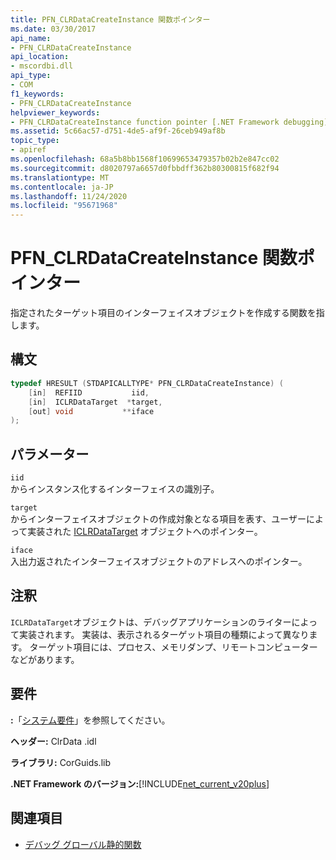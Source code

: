 ```yaml
---
title: PFN_CLRDataCreateInstance 関数ポインター
ms.date: 03/30/2017
api_name:
- PFN_CLRDataCreateInstance
api_location:
- mscordbi.dll
api_type:
- COM
f1_keywords:
- PFN_CLRDataCreateInstance
helpviewer_keywords:
- PFN_CLRDataCreateInstance function pointer [.NET Framework debugging]
ms.assetid: 5c66ac57-d751-4de5-af9f-26ceb949af8b
topic_type:
- apiref
ms.openlocfilehash: 68a5b8bb1568f10699653479357b02b2e847cc02
ms.sourcegitcommit: d8020797a6657d0fbbdff362b80300815f682f94
ms.translationtype: MT
ms.contentlocale: ja-JP
ms.lasthandoff: 11/24/2020
ms.locfileid: "95671968"
---
```

# <a name="pfn_clrdatacreateinstance-function-pointer"></a>PFN_CLRDataCreateInstance 関数ポインター

指定されたターゲット項目のインターフェイスオブジェクトを作成する関数を指します。  
  
## <a name="syntax"></a>構文  
  
```cpp  
typedef HRESULT (STDAPICALLTYPE* PFN_CLRDataCreateInstance) (  
    [in]  REFIID           iid,  
    [in]  ICLRDataTarget  *target,  
    [out] void           **iface  
);  
```  
  
## <a name="parameters"></a>パラメーター  

 `iid`  
 からインスタンス化するインターフェイスの識別子。  
  
 `target`  
 からインターフェイスオブジェクトの作成対象となる項目を表す、ユーザーによって実装された [ICLRDataTarget](iclrdatatarget-interface.md) オブジェクトへのポインター。  
  
 `iface`  
 入出力返されたインターフェイスオブジェクトのアドレスへのポインター。  
  
## <a name="remarks"></a>注釈  

 `ICLRDataTarget`オブジェクトは、デバッグアプリケーションのライターによって実装されます。 実装は、表示されるターゲット項目の種類によって異なります。 ターゲット項目には、プロセス、メモリダンプ、リモートコンピューターなどがあります。  
  
## <a name="requirements"></a>要件  

 **:**「[システム要件](../../get-started/system-requirements.md)」を参照してください。  
  
 **ヘッダー:** ClrData .idl  
  
 **ライブラリ:** CorGuids.lib  
  
 **.NET Framework のバージョン:**[!INCLUDE[net_current_v20plus](../../../../includes/net-current-v20plus-md.md)]  
  
## <a name="see-also"></a>関連項目

- [デバッグ グローバル静的関数](debugging-global-static-functions.md)
